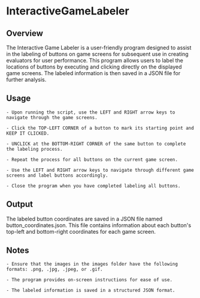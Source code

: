 # InteractiveGameLabeler

## Overview

The Interactive Game Labeler is a user-friendly program designed to assist in the labeling of buttons on game screens for subsequent use in creating evaluators for user performance. This program allows users to label the locations of buttons by executing and clicking directly on the displayed game screens. The labeled information is then saved in a JSON file for further analysis.

## Usage

    - Upon running the script, use the LEFT and RIGHT arrow keys to navigate through the game screens.

    - Click the TOP-LEFT CORNER of a button to mark its starting point and KEEP IT CLICKED.

    - UNCLICK at the BOTTOM-RIGHT CORNER of the same button to complete the labeling process.

    - Repeat the process for all buttons on the current game screen.

    - Use the LEFT and RIGHT arrow keys to navigate through different game screens and label buttons accordingly.

    - Close the program when you have completed labeling all buttons.

## Output

The labeled button coordinates are saved in a JSON file named button_coordinates.json. This file contains information about each button's top-left and bottom-right coordinates for each game screen.

## Notes

    - Ensure that the images in the images folder have the following formats: .png, .jpg, .jpeg, or .gif.

    - The program provides on-screen instructions for ease of use.

    - The labeled information is saved in a structured JSON format.

